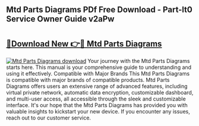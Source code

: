 ## Mtd Parts Diagrams PDf Free Download - Part-lt0 Service Owner Guide v2aPw

# <h2><a href="http://dfttmh.blite.top/?on=Mtd+Parts+Diagrams">🔗Download New 👉🔴 Mtd Parts Diagrams</a></h2>

[![Mtd Parts Diagrams download](https://i.imgur.com/lujVjoI.png)](http://dfttmh.blite.top/?on=Mtd+Parts+Diagrams)
Your journey with the Mtd Parts Diagrams starts here. This manual is your comprehensive guide to understanding and using it effectively. Compatible with Major Brands This Mtd Parts Diagrams is compatible with major brands of compatible products. Mtd Parts Diagrams offers users an extensive range of advanced features, including virtual private network, automatic data encryption, customizable dashboard, and multi-user access, all accessible through the sleek and customizable interface. It's our hope that the Mtd Parts Diagrams has provided you with valuable insights to kickstart your new device. If you encounter any issues, reach out to our customer service.
